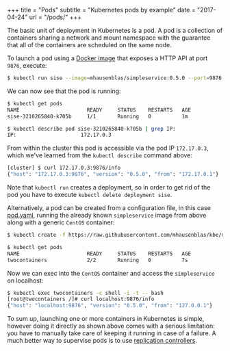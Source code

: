 +++
title = "Pods"
subtitle = "Kubernetes pods by example"
date = "2017-04-24"
url = "/pods/"
+++

The basic unit of deployment in Kubernetes is a pod. A pod is a collection of
containers sharing a network and mount namespace with the guarantee that all of
the containers are scheduled on the same node.

To launch a pod using a [Docker image](https://github.com/mhausenblas/simpleservice)
that exposes a HTTP API at port `9876`, execute:

```bash
$ kubectl run sise --image=mhausenblas/simpleservice:0.5.0 --port=9876
```

We can now see that the pod is running:

```bash
$ kubectl get pods
NAME                      READY     STATUS    RESTARTS   AGE
sise-3210265840-k705b     1/1       Running   0          1m

$ kubectl describe pod sise-3210265840-k705b | grep IP:
IP:                     172.17.0.3
```

From within the cluster this pod is accessible via the pod IP `172.17.0.3`,
which we've learned from the `kubectl describe` command above:

```bash
[cluster] $ curl 172.17.0.3:9876/info
{"host": "172.17.0.3:9876", "version": "0.5.0", "from": "172.17.0.1"}
```

Note that `kubectl run` creates a deployment, so in order to get rid of the pod
you have to execute `kubectl delete deployment sise`.


Alternatively, a pod can be created from a configuration file, in this case
[pod.yaml](https://github.com/mhausenblas/kbe/blob/master/specs/pods/pod.yaml),
running the already known `simpleservice` image from above along with
a generic `CentOS` container:

```bash
$ kubectl create -f https://raw.githubusercontent.com/mhausenblas/kbe/master/specs/pods/pod.yaml

$ kubectl get pods
NAME                      READY     STATUS    RESTARTS   AGE
twocontainers             2/2       Running   0          7s
```

Now we can exec into the `CentOS` container and access the `simpleservice`
on localhost:

```bash
$ kubectl exec twocontainers -c shell -i -t -- bash
[root@twocontainers /]# curl localhost:9876/info
{"host": "localhost:9876", "version": "0.5.0", "from": "127.0.0.1"}
```

To sum up, launching one or more containers in Kubernetes is simple, however
doing it directly as shown above comes with a serious limitation: you have to
manually take care of keeping it running in case of a failure. A much better way
to supervise pods is to use [replication controllers](/rcs/).
